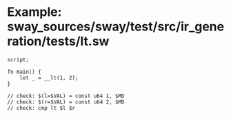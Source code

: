 # Example: sway_sources/sway/test/src/ir_generation/tests/lt.sw

```sway
script;

fn main() {
    let _ = __lt(1, 2);
}

// check: $(l=$VAL) = const u64 1, $MD
// check: $(r=$VAL) = const u64 2, $MD
// check: cmp lt $l $r

```
